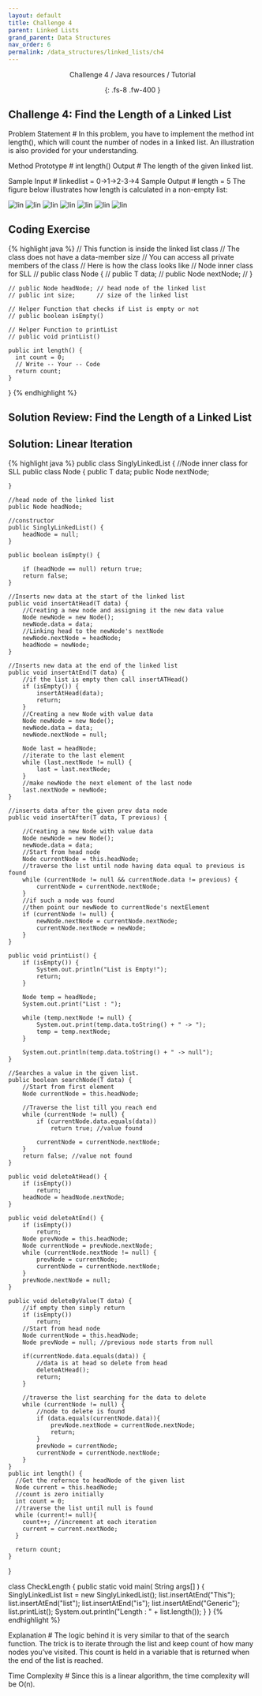 ```yaml
---
layout: default
title: Challenge 4
parent: Linked Lists
grand_parent: Data Structures
nav_order: 6
permalink: /data_structures/linked_lists/ch4
---
```

<div align="center" markdown="1">
Challenge 4 / Java resources / Tutorial

{: .fs-8 .fw-400 }
</div>

## Challenge 4: Find the Length of a Linked List

Problem Statement #
In this problem, you have to implement the method int length(), which will count the number of nodes in a linked list. An illustration is also provided for your understanding.

Method Prototype #
int length()
Output #
The length of the given linked list.

Sample Input #
linkedlist = 0->1->2-3->4
Sample Output #
length = 5 
The figure below illustrates how length is calculated in a non-empty list:

![lin](https://raw.githubusercontent.com/JavaLvivDev/prog-resources/master/resources/lin/ser28.png)
![lin](https://raw.githubusercontent.com/JavaLvivDev/prog-resources/master/resources/lin/ser29.png)
![lin](https://raw.githubusercontent.com/JavaLvivDev/prog-resources/master/resources/lin/ser30.png)
![lin](https://raw.githubusercontent.com/JavaLvivDev/prog-resources/master/resources/lin/ser31.png)
![lin](https://raw.githubusercontent.com/JavaLvivDev/prog-resources/master/resources/lin/ser32.png)
![lin](https://raw.githubusercontent.com/JavaLvivDev/prog-resources/master/resources/lin/ser33.png)
![lin](https://raw.githubusercontent.com/JavaLvivDev/prog-resources/master/resources/lin/ser34.png)

## Coding Exercise

{% highlight java %}
    // This function is inside the linked list class 
    // The class does not have a data-member size
    // You can access all private members of the class
    // Here is how the class looks like
    // Node inner class for SLL
    // public class Node {
    //    public T data;
    //    public Node nextNode;
    // } 

    // public Node headNode; // head node of the linked list
    // public int size;      // size of the linked list
    
    // Helper Function that checks if List is empty or not 
    // public boolean isEmpty() 

    // Helper Function to printList
    // public void printList() 

    public int length() {
      int count = 0;
      // Write -- Your -- Code
      return count;
    }
}
{% endhighlight %}

## Solution Review: Find the Length of a Linked List

## Solution: Linear Iteration

{% highlight java %}
public class SinglyLinkedList<T> {
    //Node inner class for SLL
    public class Node {
        public T data;
        public Node nextNode;

    }

    //head node of the linked list
    public Node headNode;

    //constructor
    public SinglyLinkedList() {
        headNode = null;
    }

    public boolean isEmpty() {

        if (headNode == null) return true;
        return false;
    }

    //Inserts new data at the start of the linked list
    public void insertAtHead(T data) {
        //Creating a new node and assigning it the new data value
        Node newNode = new Node();
        newNode.data = data;
        //Linking head to the newNode's nextNode
        newNode.nextNode = headNode;
        headNode = newNode;
    }

    //Inserts new data at the end of the linked list
    public void insertAtEnd(T data) {
        //if the list is empty then call insertATHead()
        if (isEmpty()) {
            insertAtHead(data);
            return;
        }
        //Creating a new Node with value data
        Node newNode = new Node();
        newNode.data = data;
        newNode.nextNode = null;

        Node last = headNode;
        //iterate to the last element
        while (last.nextNode != null) {
            last = last.nextNode;
        }
        //make newNode the next element of the last node
        last.nextNode = newNode;
    }

    //inserts data after the given prev data node
    public void insertAfter(T data, T previous) {

        //Creating a new Node with value data
        Node newNode = new Node();
        newNode.data = data;
        //Start from head node
        Node currentNode = this.headNode;
        //traverse the list until node having data equal to previous is found
        while (currentNode != null && currentNode.data != previous) {
            currentNode = currentNode.nextNode;
        }
        //if such a node was found
        //then point our newNode to currentNode's nextElement
        if (currentNode != null) {
            newNode.nextNode = currentNode.nextNode;
            currentNode.nextNode = newNode;
        }
    }

    public void printList() {
        if (isEmpty()) {
            System.out.println("List is Empty!");
            return;
        }

        Node temp = headNode;
        System.out.print("List : ");

        while (temp.nextNode != null) {
            System.out.print(temp.data.toString() + " -> ");
            temp = temp.nextNode;
        }

        System.out.println(temp.data.toString() + " -> null");
    }

    //Searches a value in the given list.
    public boolean searchNode(T data) {
        //Start from first element
        Node currentNode = this.headNode;

        //Traverse the list till you reach end
        while (currentNode != null) {
            if (currentNode.data.equals(data))
                return true; //value found

            currentNode = currentNode.nextNode;
        }
        return false; //value not found
    }

    public void deleteAtHead() {
        if (isEmpty())
            return;
        headNode = headNode.nextNode;
    }

    public void deleteAtEnd() {
        if (isEmpty())
            return;
        Node prevNode = this.headNode;
        Node currentNode = prevNode.nextNode;
        while (currentNode.nextNode != null) {
            prevNode = currentNode;
            currentNode = currentNode.nextNode;
        }
        prevNode.nextNode = null;
    }

    public void deleteByValue(T data) {
        //if empty then simply return
        if (isEmpty())
            return;
        //Start from head node
        Node currentNode = this.headNode;
        Node prevNode = null; //previous node starts from null

        if(currentNode.data.equals(data)) {
            //data is at head so delete from head
            deleteAtHead();
            return;
        }
        
        //traverse the list searching for the data to delete
        while (currentNode != null) {
            //node to delete is found
            if (data.equals(currentNode.data)){
                prevNode.nextNode = currentNode.nextNode;
                return;
            }
            prevNode = currentNode;
            currentNode = currentNode.nextNode;
        }
    }
    public int length() {
      //Get the refernce to headNode of the given list
      Node current = this.headNode;
      //count is zero initially
      int count = 0;
      //traverse the list until null is found
      while (current!= null){
        count++; //increment at each iteration
        current = current.nextNode;
      }

      return count;
    }
}

class CheckLength {
  public static void main( String args[] ) {
        SinglyLinkedList<String> list = new SinglyLinkedList<String>();
        list.insertAtEnd("This");
        list.insertAtEnd("list");
        list.insertAtEnd("is");
        list.insertAtEnd("Generic");
        list.printList();
        System.out.println("Length : " + list.length());
    }
}
{% endhighlight %}

Explanation #
The logic behind it is very similar to that of the search function. The trick is to iterate through the list and keep count of how many nodes you’ve visited. This count is held in a variable that is returned when the end of the list is reached.

Time Complexity #
Since this is a linear algorithm, the time complexity will be O(n).
